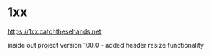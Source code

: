 # 1xx

https://1xx.catchthesehands.net

inside out project version 100.0
	- added header resize functionality
